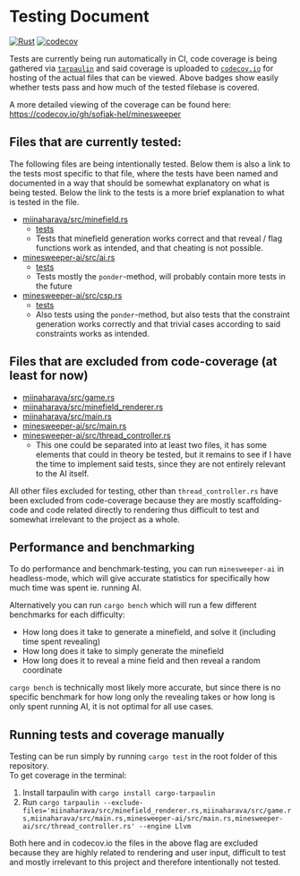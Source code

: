 # Testing Document

[![Rust](https://github.com/sofiak-hel/minesweeper/actions/workflows/rust.yml/badge.svg)](https://github.com/sofiak-hel/minesweeper/actions/workflows/rust.yml)
[![codecov](https://codecov.io/gh/sofiak-hel/minesweeper/branch/main/graph/badge.svg?token=LK0NOTUKGI)](https://codecov.io/gh/sofiak-hel/minesweeper)

Tests are currently being run automatically in CI, code coverage is being
gathered via [`tarpaulin`](https://github.com/xd009642/tarpaulin) and said
coverage is uploaded to
[`codecov.io`](https://codecov.io/gh/sofiak-hel/minesweeper) for hosting of the
actual files that can be viewed. Above badges show easily whether tests pass and
how much of the tested filebase is covered.

A more detailed viewing of the coverage can be found here:
https://codecov.io/gh/sofiak-hel/minesweeper

## Files that are currently tested:
The following files are being intentionally tested. Below them is also a link to
the tests most specific to that file, where the tests have been named and
documented in a way that should be somewhat explanatory on what is being tested.
Below the link to the tests is a more brief explanation to what is tested in the
file.

- [miinaharava/src/minefield.rs](../miinaharava/src/minefield.rs)
    - [tests](../miinaharava/src/tests/minefield.rs)
    - Tests that minefield generation works correct and that reveal / flag
      functions work as intended, and that cheating is not possible.
- [minesweeper-ai/src/ai.rs](../minesweeper-ai/src/ai.rs)
    - [tests](../minesweeper-ai/src/tests/ai.rs)
    - Tests mostly the `ponder`-method, will probably contain more tests in the future
- [minesweeper-ai/src/csp.rs](../minesweeper-ai/src/csp.rs)
    - [tests](../minesweeper-ai/src/tests/csp.rs)
    - Also tests using the `ponder`-method, but also tests that the constraint
      generation works correctly and that trivial cases according to said
      constraints works as intended.



## Files that are excluded from code-coverage (at least for now)
- [miinaharava/src/game.rs](../miinaharava/src/game.rs)
- [miinaharava/src/minefield_renderer.rs](../miinaharava/src/minefield_renderer.rs)
- [miinaharava/src/main.rs](../miinaharava/src/main.rs)
- [minesweeper-ai/src/main.rs](../minesweeper-ai/src/main.rs)
- [minesweeper-ai/src/thread_controller.rs](../minesweeper-ai/src/thread_controller.rs)
    - This one could be separated into at least two files, it has some elements
      that could in theory be tested, but it remains to see if I have the time
      to implement said tests, since they are not entirely relevant to the AI
      itself.

All other files excluded for testing, other than `thread_controller.rs` have
been excluded from code-coverage because they are mostly scaffolding-code and
code related directly to rendering thus difficult to test and somewhat
irrelevant to the project as a whole.

## Performance and benchmarking
To do performance and benchmark-testing, you can run `minesweeper-ai` in
headless-mode, which will give accurate statistics for specifically how much
time was spent ie. running AI.

Alternatively you can run `cargo bench` which will run a few different
benchmarks for each difficulty:
- How long does it take to generate a minefield, and solve it (including time
  spent revealing)
- How long does it take to simply generate the minefield
- How long does it to reveal a mine field and then reveal a random coordinate

`cargo bench` is technically most likely more accurate, but since there is no
specific benchmark for how long only the revealing takes or how long is only
spent running AI, it is not optimal for all use cases.


## Running tests and coverage manually
Testing can be run simply by running `cargo test` in the root folder of this
repository.  
To get coverage in the terminal:
1. Install tarpaulin with `cargo install cargo-tarpaulin`
2. Run `cargo tarpaulin --exclude-files='miinaharava/src/minefield_renderer.rs,miinaharava/src/game.rs,miinaharava/src/main.rs,minesweeper-ai/src/main.rs,minesweeper-ai/src/thread_controller.rs' --engine Llvm`

Both here and in codecov.io the files in the above flag are excluded because
they are highly related to rendering and user input, difficult to test and
mostly irrelevant to this project and therefore intentionally not tested.
